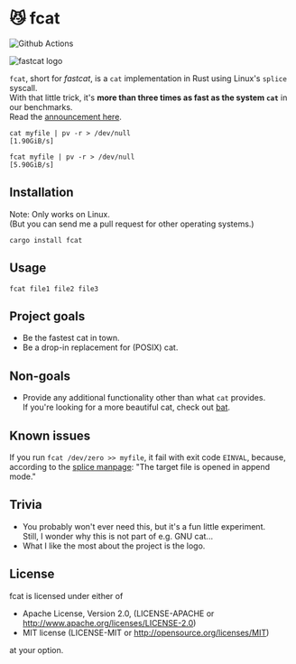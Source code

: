 # 😼 fcat

![Github Actions](https://action-badges.now.sh/mre/fcat?action=test)

![fastcat logo](/fastcat.svg)

`fcat`, short for *fastcat*, is a `cat` implementation in Rust using Linux's `splice` syscall.  
With that little trick, it's **more than three times as fast as the system `cat`** in our benchmarks.  
Read the [announcement here](https://endler.dev/2018/fastcat).

```
cat myfile | pv -r > /dev/null
[1.90GiB/s]
```

```
fcat myfile | pv -r > /dev/null
[5.90GiB/s]
```


## Installation

Note: Only works on Linux.  
(But you can send me a pull request for other operating systems.)

```
cargo install fcat
```

## Usage

```
fcat file1 file2 file3
```

## Project goals

* Be the fastest cat in town.
* Be a drop-in replacement for (POSIX) cat.

## Non-goals

* Provide any additional functionality other than what `cat` provides.  
  If you're looking for a more beautiful cat, check out [bat](https://github.com/sharkdp/bat).


## Known issues

If you run `fcat /dev/zero >> myfile`, it fail with exit code `EINVAL`, because, according to the [splice manpage](http://man7.org/linux/man-pages/man2/splice.2.html): "The target file is opened in append mode."

## Trivia

* You probably won't ever need this, but it's a fun little experiment.  
  Still, I wonder why this is not part of e.g. GNU cat...
* What I like the most about the project is the logo.

## License

fcat is licensed under either of

* Apache License, Version 2.0, (LICENSE-APACHE or
  http://www.apache.org/licenses/LICENSE-2.0)
* MIT license (LICENSE-MIT or http://opensource.org/licenses/MIT)

at your option.

